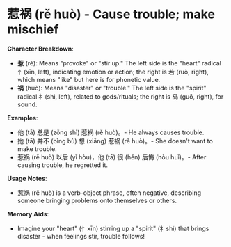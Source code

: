 # **惹祸 (rě huò) - Cause trouble; make mischief**

**Character Breakdown**:  
- **惹** (rě): Means "provoke" or "stir up." The left side is the "heart" radical 忄(xīn, left), indicating emotion or action; the right is 若 (ruò, right), which means "like" but here is for phonetic value.  
- **祸** (huò): Means "disaster" or "trouble." The left side is the "spirit" radical 礻(shì, left), related to gods/rituals; the right is 咼 (guō, right), for sound.

**Examples**:  
- 他 (tā) 总是 (zǒng shì) 惹祸 (rě huò)。- He always causes trouble.  
- 她 (tā) 并不 (bìng bù) 想 (xiǎng) 惹祸 (rě huò)。- She doesn't want to make trouble.  
- 惹祸 (rě huò) 以后 (yǐ hòu)，他 (tā) 很 (hěn) 后悔 (hòu huǐ)。- After causing trouble, he regretted it.

**Usage Notes**:  
- 惹祸 (rě huò) is a verb-object phrase, often negative, describing someone bringing problems onto themselves or others.

**Memory Aids**:  
- Imagine your "heart" (忄xīn) stirring up a "spirit" (礻shì) that brings disaster - when feelings stir, trouble follows!
